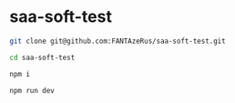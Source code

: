 # saa-soft-test

```sh
git clone git@github.com:FANTAzeRus/saa-soft-test.git
```

```sh
cd saa-soft-test
```

```sh
npm i
```

```sh
npm run dev
```
